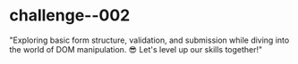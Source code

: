 # challenge--002
"Exploring basic form structure, validation, and submission while diving into the world of DOM manipulation. 😎 Let's level up our skills together!"
